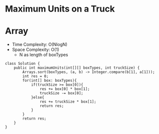 # Maximum Units on a Truck
# Array
* Time Complexity: O(NlogN)
* Space Complexity: O(1)
	* N as length of boxTypes
```
class Solution {
    public int maximumUnits(int[][] boxTypes, int truckSize) {
        Arrays.sort(boxTypes, (a, b) -> Integer.compare(b[1], a[1]));
        int res = 0;
        for(int[] box: boxTypes){
            if(truckSize >= box[0]){
                res += box[0] * box[1];
                truckSize -= box[0];
            }else{
                res += truckSize * box[1];
                return res;
            }
        }
        return res;
    }
}

```